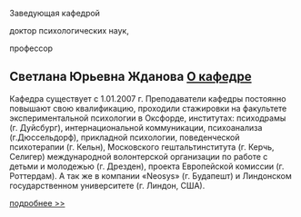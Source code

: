 Заведующая кафедрой
   

 доктор психологических наук,
   

 профессор
   

**Светлана Юрьевна Жданова**
[О кафедре](http://www.psu.ru/fakultety/filosofsko-sotsiologicheskij-fakultet/kafedry/kafedra-psikhologii-razvitiya/o-kafedre)
-------------------------------------------------------------------------------------------------------------




 Кафедра существует с 1.01.2007 г. Преподаватели кафедры постоянно повышают свою квалификацию, проходили стажировки на факультете экспериментальной психологии в Оксфорде, институтах: психодрамы (г. Дуйсбург), интернациональной коммуникации, психоанализа (г.Дюссельдорф), прикладной психологии, поведенческой психотерапии (г. Кельн), Московского гештальтинститута (г. Керчь, Селигер) международной волонтерской организации по работе с детьми и молодежью (г. Дрезден), проекта Европейской комиссии (г. Роттердам). А так же в компании «Neosys» (г. Будапешт) и Линдонском государственном университете (г. Линдон, США).
   


[подробнее >>](http://www.psu.ru/fakultety/filosofsko-sotsiologicheskij-fakultet/kafedry/kafedra-psikhologii-razvitiya/o-kafedre)